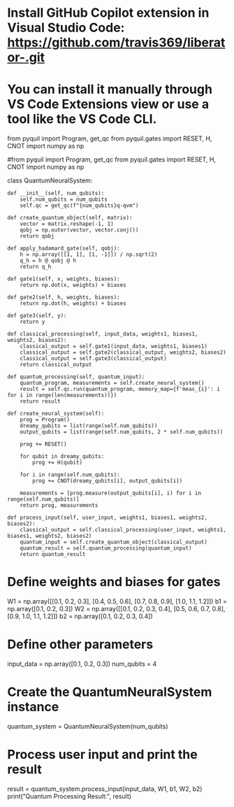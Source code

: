 # Install GitHub Copilot extension in Visual Studio Code: https://github.com/travis369/liberator-.git
# You can install it manually through VS Code Extensions view or use a tool like the VS Code CLI.

from pyquil import Program, get_qc
from pyquil.gates import RESET, H, CNOT
import numpy as np

#from pyquil import Program, get_qc
from pyquil.gates import RESET, H, CNOT
import numpy as np

class QuantumNeuralSystem:

    def __init__(self, num_qubits):
        self.num_qubits = num_qubits
        self.qc = get_qc(f"{num_qubits}q-qvm")

    def create_quantum_object(self, matrix):
        vector = matrix.reshape(-1, 1)
        qobj = np.outer(vector, vector.conj())
        return qobj

    def apply_hadamard_gate(self, qobj):
        h = np.array([[1, 1], [1, -1]]) / np.sqrt(2)
        q_h = h @ qobj @ h
        return q_h

    def gate1(self, x, weights, biases):
        return np.dot(x, weights) + biases

    def gate2(self, h, weights, biases):
        return np.dot(h, weights) + biases

    def gate3(self, y):
        return y

    def classical_processing(self, input_data, weights1, biases1, weights2, biases2):
        classical_output = self.gate1(input_data, weights1, biases1)
        classical_output = self.gate2(classical_output, weights2, biases2)
        classical_output = self.gate3(classical_output)
        return classical_output

    def quantum_processing(self, quantum_input):
        quantum_program, measurements = self.create_neural_system()
        result = self.qc.run(quantum_program, memory_map={f'meas_{i}': i for i in range(len(measurements))})
        return result

    def create_neural_system(self):
        prog = Program()
        dreamy_qubits = list(range(self.num_qubits))
        output_qubits = list(range(self.num_qubits, 2 * self.num_qubits))

        prog += RESET()

        for qubit in dreamy_qubits:
            prog += H(qubit)

        for i in range(self.num_qubits):
            prog += CNOT(dreamy_qubits[i], output_qubits[i])

        measurements = [prog.measure(output_qubits[i], i) for i in range(self.num_qubits)]
        return prog, measurements

    def process_input(self, user_input, weights1, biases1, weights2, biases2):
        classical_output = self.classical_processing(user_input, weights1, biases1, weights2, biases2)
        quantum_input = self.create_quantum_object(classical_output)
        quantum_result = self.quantum_processing(quantum_input)
        return quantum_result

# Define weights and biases for gates
W1 = np.array([[0.1, 0.2, 0.3], [0.4, 0.5, 0.6], [0.7, 0.8, 0.9], [1.0, 1.1, 1.2]])
b1 = np.array([0.1, 0.2, 0.3])
W2 = np.array([[0.1, 0.2, 0.3, 0.4], [0.5, 0.6, 0.7, 0.8], [0.9, 1.0, 1.1, 1.2]])
b2 = np.array([0.1, 0.2, 0.3, 0.4])

# Define other parameters
input_data = np.array([0.1, 0.2, 0.3])
num_qubits = 4

# Create the QuantumNeuralSystem instance
quantum_system = QuantumNeuralSystem(num_qubits)

# Process user input and print the result
result = quantum_system.process_input(input_data, W1, b1, W2, b2)
print("Quantum Processing Result:", result)
